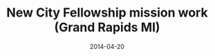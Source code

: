 ---
date: &id001 2014-04-20
end_date: null
location:
  address: 700 Burton Street SE
  city: Grand Rapids
  state: MI
minister:
- end: null
  name: Mika Edmondson
  start: 2014-04-20
  type: Organizing Pastor
ministers:
- Mika Edmondson
name: New City Fellowship mission work
names:
- end: null
  name: New City Fellowship mission work
  start: 2014-04-20
origination_date: *id001
raw_data: "MI Grand Rapids\nNew City Fellowship mission work (April 20, 2014\u2013\
  \ )\n700 Burton Street SE\nOrg. Pastor: Mika Edmondson, 2014\u2013"
received_from: null
states:
- MI
status:
  active: true
  end_date: null
  reason: null
  received_from: null
  withdrawal_to: null
title: New City Fellowship mission work (Grand Rapids MI)
year_established:
- 2014

---